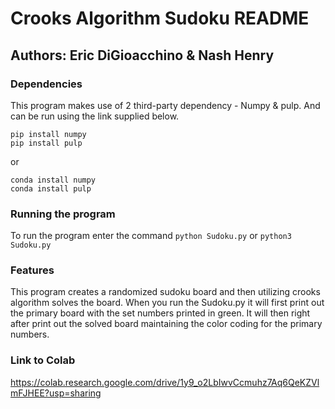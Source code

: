 # Crooks Algorithm Sudoku README
## Authors: Eric DiGioacchino & Nash Henry

### Dependencies
This program makes use of 2 third-party dependency - Numpy & pulp.
And can be run using the link supplied below.

```
pip install numpy 
pip install pulp
```

or

```
conda install numpy
conda install pulp
```

### Running the program
To run the program enter the command
`python Sudoku.py`
or
`python3 Sudoku.py`

### Features
This program creates a randomized sudoku board and then utilizing crooks algorithm solves the board. When you run the Sudoku.py it will first print out the primary board with the set numbers printed in green. It will then right after print out the solved board maintaining the color coding for the primary numbers.

### Link to Colab
https://colab.research.google.com/drive/1y9_o2LbIwvCcmuhz7Aq6QeKZVlmFJHEE?usp=sharing

